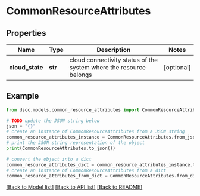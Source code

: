# CommonResourceAttributes


## Properties

Name | Type | Description | Notes
------------ | ------------- | ------------- | -------------
**cloud_state** | **str** | cloud connectivity status of the system where the resource belongs | [optional] 

## Example

```python
from dscc.models.common_resource_attributes import CommonResourceAttributes

# TODO update the JSON string below
json = "{}"
# create an instance of CommonResourceAttributes from a JSON string
common_resource_attributes_instance = CommonResourceAttributes.from_json(json)
# print the JSON string representation of the object
print(CommonResourceAttributes.to_json())

# convert the object into a dict
common_resource_attributes_dict = common_resource_attributes_instance.to_dict()
# create an instance of CommonResourceAttributes from a dict
common_resource_attributes_from_dict = CommonResourceAttributes.from_dict(common_resource_attributes_dict)
```
[[Back to Model list]](../README.md#documentation-for-models) [[Back to API list]](../README.md#documentation-for-api-endpoints) [[Back to README]](../README.md)



